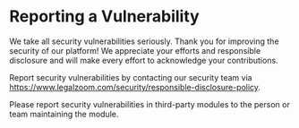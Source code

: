 # Reporting a Vulnerability

We take all security vulnerabilities seriously. Thank you for improving the security of our platform! We appreciate your efforts and responsible disclosure and will make every effort to acknowledge your contributions.

Report security vulnerabilities by contacting our security team via <https://www.legalzoom.com/security/responsible-disclosure-policy>.

Please report security vulnerabilities in third-party modules to the person or team maintaining the module.
